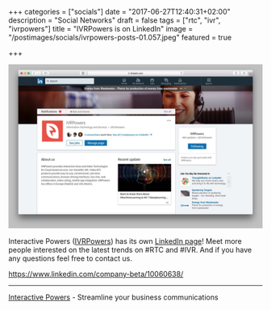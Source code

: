 +++
categories = ["socials"]
date = "2017-06-27T12:40:31+02:00"
description = "Social Networks"
draft = false
tags = ["rtc", "ivr", "ivrpowers"]
title = "IVRPowers is on LinkedIn"
image = "/postimages/socials/ivrpowers-posts-01.057.jpeg"
featured = true

+++

![IVRpowers LinkedIn](/postimages/socials/ivrpowers-linkedin.jpg)

Interactive Powers ([IVRPowers](http://www.ivrpowers.com)) has its own [LinkedIn page](https://www.linkedin.com/company-beta/10060638/)! Meet more people interested on the latest trends on #RTC and #IVR. And if you have any questions feel free to contact us.

https://www.linkedin.com/company-beta/10060638/

---
[Interactive Powers](http://www.ivrpowers.com/) - Streamline your business communications


